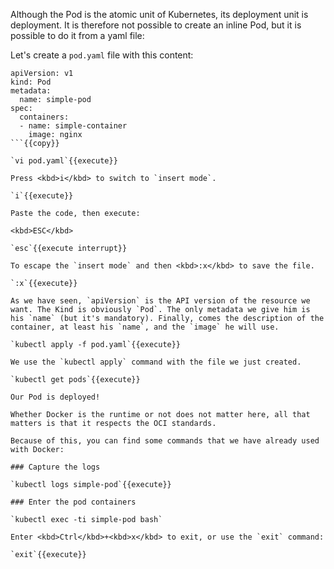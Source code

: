 Although the Pod is the atomic unit of Kubernetes, its deployment unit is deployment. It is therefore not possible to create an inline Pod, but it is possible to do it from a yaml file:

Let's create a `pod.yaml` file with this content:

```
apiVersion: v1
kind: Pod
metadata:
  name: simple-pod
spec:
  containers:
  - name: simple-container
    image: nginx
```{{copy}}

`vi pod.yaml`{{execute}}

Press <kbd>i</kbd> to switch to `insert mode`.

`i`{{execute}}

Paste the code, then execute:

<kbd>ESC</kbd>

`esc`{{execute interrupt}}

To escape the `insert mode` and then <kbd>:x</kbd> to save the file.

`:x`{{execute}}

As we have seen, `apiVersion` is the API version of the resource we want. The Kind is obviously `Pod`. The only metadata we give him is his `name` (but it's mandatory). Finally, comes the description of the container, at least his `name`, and the `image` he will use.

`kubectl apply -f pod.yaml`{{execute}}

We use the `kubectl apply` command with the file we just created.

`kubectl get pods`{{execute}}

Our Pod is deployed!

Whether Docker is the runtime or not does not matter here, all that matters is that it respects the OCI standards.

Because of this, you can find some commands that we have already used with Docker:

### Capture the logs

`kubectl logs simple-pod`{{execute}}

### Enter the pod containers

`kubectl exec -ti simple-pod bash`

Enter <kbd>Ctrl</kbd>+<kbd>x</kbd> to exit, or use the `exit` command:

`exit`{{execute}}